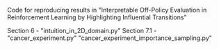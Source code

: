 Code for reproducing results in "Interpretable Off-Policy Evaluation in Reinforcement Learning 
by Highlighting Influential Transitions"

Section 6 - "intuition_in_2D_domain.py"
Section 7.1 - "cancer_experiment.py"
              "cancer_experiment_importance_sampling.py"

